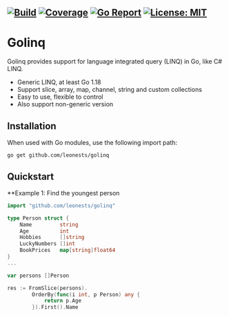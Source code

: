 [![Build](https://github.com/leonests/golinq/workflows/CI/badge.svg)](https://github.com/leonests/golinq/actions?query=workflow)
[![Coverage](https://codecov.io/gh/leonests/golinq/branch/main/graphs/badge.svg?branch=main)](https://codecov.io/gh/leonests/golinq)
[![Go Report](https://goreportcard.com/badge/github.com/leonests/golinq)](https://goreportcard.com/report/github.com/leonests/golinq)
[![License: MIT](https://img.shields.io/badge/License-MIT-brightgreen.svg)](https://opensource.org/licenses/MIT)
------
# Golinq

Golinq provides support for language integrated query (LINQ) in Go, like C# LINQ.

* Generic LINQ, at least Go 1.18
* Support slice, array, map, channel, string and custom collections
* Easy to use, flexible to control 
* Also support non-generic version 

## Installation
When used with Go modules, use the following import path:

    go get github.com/leonests/golinq

## Quickstart

**Example 1: Find the youngest person

```go
import "github.com/leonests/golinq"

type Person struct {
	Name         string
	Age          int
	Hobbies      []string
	LuckyNumbers []int
	BookPrices   map[string]float64
}
...

var persons []Person

res := FromSlice(persons).
		OrderBy(func(i int, p Person) any { 
			return p.Age 
		}).First().Name
```